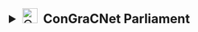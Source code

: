 <style>
summary::-webkit-details-marker {
  display: none;
  }
summary {
    padding-left: 10px;
}
    </style>

<details >
<summary style="text-align:left;font-size:25px; padding-left:20px"><img src="http://emocnet.uniri.hr/wp-content/uploads/2020/09/statistics-300x300.png" alt="ConGraCNet info" width=30><b>&nbsp;&nbsp;ConGraCNet Parliament</b></summary>


> ### Corpus-based graph app
Construction Grammar Conceptual Networks is a corpus-based graph approach to the syntactic-semantic analysis of concepts. The application uses the syntactic relations of a syntactically tagged corpora to represent various semantic relations in terms of a network structure. 
### Corpus selection
The data is provided from Sabor hr. You can choose a corpus from the available Sabor Sessions in from the `Saziv` selection box. 
### Lemma and pos selection
You can choose a lexeme in the `Select source lemma` box along with its part of the speech `Select source pos` the set of grammatical relations is revealed.
The summary about the source lexeme is revealed in the `Source lexeme` section. It displays the `Frequency`, `Relative frequency in corpus - to do`, `Frequency in a Session` and count of available grammar relations in the `Grammatical relations list`.
### Network construction parameters
You can create a network by choosing a number of coocurrences set in the `Friend coocurences`. The coocurrences are acquired by a measure set in the `Measure` selection box. If there are not enough available data about the source word in the local database you can harvest the data by checking `Initial data harvest`. Similarly, you can harvest coocurrences data by checking `Friend harvesting option`. You can set additional parameters by checking `Set minimal frequency and score`.
### Pruning
Pruning parameters determine the manner of the pruning and the size  of the second degree graph. You can select `Betweenness percentile` parameters, `Degree pruned` and `Partition type for pruned graph`. If you choose a `cpm` option, an additional slider with `Resolution for pruned graph (0-low, 1-high)` is enabled, giving you the option to refine or engross the communities in the pruned graph.
### Clustering
For a selected source word the structure of the semantic domains is revealed as a set of sub-graphs derived from the source lexeme syntactic relations.  The sub-graph structures, calculated with the community detection algorithm, are interpreted as the semantic domains associated with the conceptual matrix of the source lexeme.
### Labeling 
This algorithm uses is-a construction to find more abstract categories that can be used to label the community. The is-a network is constructed from 15 N_source(1,2...n) is-a N_category collocations. The algorithm:

>* For each lemma in a Pruned graph cluster identify is-a friends (target). The network is directed. We expect the more abstract category to appear in the is-a target node.
>* Create is-a target friends network and identify the central node. We expect the category to appear as the central node of the FoF network.
The eigenvector centrality is proposed as the most optimal algorithm to identify the most representative categories. However, you can choose to rank nodes by different measures with Sort is_a dataset by selection.

</details>



